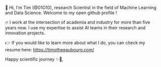 👋 Hi, I'm Tim (@01O10), research Scientist in the field of Machine Learning and Data Science. 
Welcome to my open github profile !

🔥 I work at the intersection of academia and industry for more than five years now. I use my expertise to assist AI teams in their research and innovation projects. 

👉 If you would like to learn more about what I do, you can check my resume here: https://timotheeaubourg.com/

Happy scientific journey ✨🚀,

<!---
01O10/01O10 is a ✨ special ✨ repository because its `README.md` (this file) appears on your GitHub profile.
You can click the Preview link to take a look at your changes.
--->

